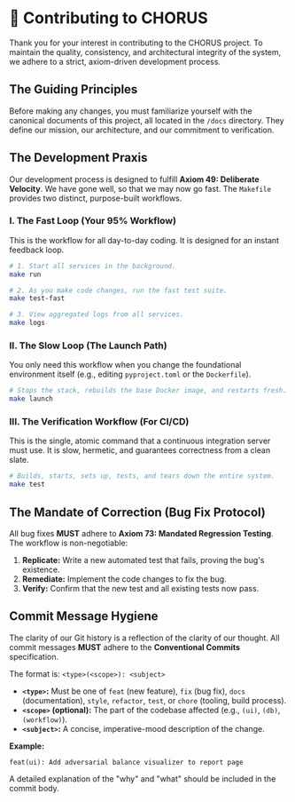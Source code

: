 # 🔱 Contributing to CHORUS

Thank you for your interest in contributing to the CHORUS project. To maintain the quality, consistency, and architectural integrity of the system, we adhere to a strict, axiom-driven development process.

## The Guiding Principles

Before making any changes, you must familiarize yourself with the canonical documents of this project, all located in the `/docs` directory. They define our mission, our architecture, and our commitment to verification.

## The Development Praxis

Our development process is designed to fulfill **Axiom 49: Deliberate Velocity**. We have gone well, so that we may now go fast. The `Makefile` provides two distinct, purpose-built workflows.

### I. The Fast Loop (Your 95% Workflow)

This is the workflow for all day-to-day coding. It is designed for an instant feedback loop.

```bash
# 1. Start all services in the background.
make run

# 2. As you make code changes, run the fast test suite.
make test-fast

# 3. View aggregated logs from all services.
make logs
```

### II. The Slow Loop (The Launch Path)

You only need this workflow when you change the foundational environment itself (e.g., editing `pyproject.toml` or the `Dockerfile`).

```bash
# Stops the stack, rebuilds the base Docker image, and restarts fresh.
make launch
```

### III. The Verification Workflow (For CI/CD)

This is the single, atomic command that a continuous integration server must use. It is slow, hermetic, and guarantees correctness from a clean slate.

```bash
# Builds, starts, sets up, tests, and tears down the entire system.
make test
```

## The Mandate of Correction (Bug Fix Protocol)

All bug fixes **MUST** adhere to **Axiom 73: Mandated Regression Testing**. The workflow is non-negotiable:
1.  **Replicate:** Write a new automated test that fails, proving the bug's existence.
2.  **Remediate:** Implement the code changes to fix the bug.
3.  **Verify:** Confirm that the new test and all existing tests now pass.

## Commit Message Hygiene

The clarity of our Git history is a reflection of the clarity of our thought. All commit messages **MUST** adhere to the **Conventional Commits** specification.

The format is: `<type>(<scope>): <subject>`

-   **`<type>`:** Must be one of `feat` (new feature), `fix` (bug fix), `docs` (documentation), `style`, `refactor`, `test`, or `chore` (tooling, build process).
-   **`<scope>` (optional):** The part of the codebase affected (e.g., `(ui)`, `(db)`, `(workflow)`).
-   **`<subject>`:** A concise, imperative-mood description of the change.

**Example:**
```
feat(ui): Add adversarial balance visualizer to report page
```

A detailed explanation of the "why" and "what" should be included in the commit body.